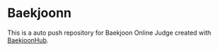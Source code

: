 # Baekjoonn
This is a auto push repository for Baekjoon Online Judge created with [BaekjoonHub](https://github.com/BaekjoonHub/BaekjoonHub).

